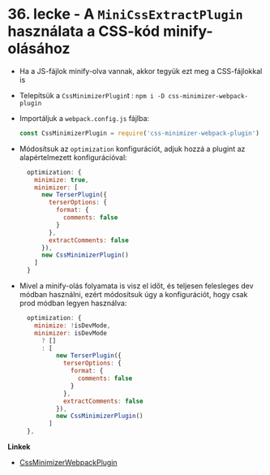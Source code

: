 # 36. lecke - A `MiniCssExtractPlugin` használata a CSS-kód minify-olásához
- Ha a JS-fájlok minify-olva vannak, akkor tegyük ezt meg a CSS-fájlokkal is
- Telepítsük a `CssMinimizerPlugin`t : `npm i -D css-minimizer-webpack-plugin`
- Importáljuk a `webpack.config.js` fájlba:

  ```javascript
  const CssMinimizerPlugin = require('css-minimizer-webpack-plugin')
  ```

- Módosítsuk az `optimization` konfigurációt, adjuk hozzá a plugint az alapértelmezett konfigurációval:

  ```javascript
    optimization: {
      minimize: true,
      minimizer: [
        new TerserPlugin({
          terserOptions: {
            format: {
              comments: false
            }
          },
          extractComments: false
        }),
        new CssMinimizerPlugin()
      ]
    }
  ```

- Mivel a minify-olás folyamata is visz el időt, és teljesen felesleges dev módban használni, ezért módosítsuk úgy a konfigurációt, hogy csak prod módban legyen használva:

  ```javascript
    optimization: {
      minimize: !isDevMode,
      minimizer: isDevMode
        ? []
        : [
            new TerserPlugin({
              terserOptions: {
                format: {
                  comments: false
                }
              },
              extractComments: false
            }),
            new CssMinimizerPlugin()
          ]
    },
  ```
**Linkek** 
- [CssMinimizerWebpackPlugin](https://webpack.js.org/plugins/css-minimizer-webpack-plugin/#root)
